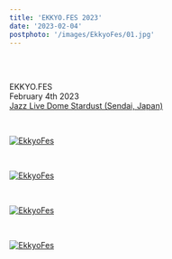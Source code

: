 ```yaml
---
title: 'EKKYO.FES 2023'
date: '2023-02-04'
postphoto: '/images/EkkyoFes/01.jpg'
---
```

<br>
<br>

EKKYO.FES<br>
February 4th 2023<br>
[Jazz Live Dome Stardust (Sendai, Japan)](https://maps.app.goo.gl/knpCvkfb2fJ7TCFK9)<br>

<br>

[![EkkyoFes](/images/EkkyoFes/01.jpg)](https://www.instagram.com/pokaryosy/) <br>

<br>

[![EkkyoFes](/images/EkkyoFes/02.png)](https://www.instagram.com/pokaryosy/) <br>

<br>

[![EkkyoFes](/images/EkkyoFes/03.jpg)](https://www.instagram.com/pokaryosy/) <br>

<br>

[![EkkyoFes](/images/EkkyoFes/04.png)](https://www.instagram.com/pokaryosy/) <br>

<br>


<br>
<br>
<!--
#h1
##h2
###h3
####h4
#####h5
######h6
- brabra is list
**bold text**
_Italic_ or *Italic*
-->

<br>